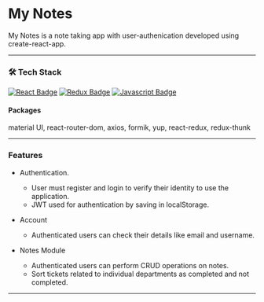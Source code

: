 # My Notes

My Notes is a note taking app with user-authenication developed using create-react-app.

---

### 🛠 Tech Stack

[![React Badge](https://img.shields.io/badge/React-20232A?style=for-the-badge&logo=react&logoColor=61DAFB)](#)
[![Redux Badge](https://img.shields.io/badge/Redux-593D88?style=for-the-badge&logo=redux&logoColor=white)](#)
[![Javascript Badge](https://img.shields.io/badge/JavaScript-323330?style=for-the-badge&logo=javascript&logoColor=F7DF1E)](#)

#### Packages

material UI, react-router-dom, axios, formik, yup, react-redux, redux-thunk

---

### Features

- Authentication.

  - User must register and login to verify their identity to use the application.
  - JWT used for authentication by saving in localStorage.

- Account

  - Authenticated users can check their details like email and username.

- Notes Module
  - Authenticated users can perform CRUD operations on notes.
  - Sort tickets related to individual departments as completed and not completed.

---
